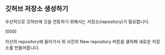 ## 깃허브 저장소 생성하기

우선적으로 깃허브에 깃을 연동하기 위해서는 저장소(repository)가 필요합니다.

(000)

자신의 repository에 들어가서 위 사진의 New repository 버튼을 클릭해 새로운 저장소를 만들어줍니다.
